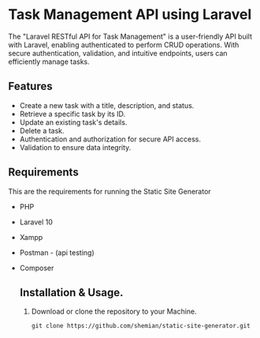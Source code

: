 # Task Management API using Laravel  
The "Laravel RESTful API for Task Management" is a user-friendly API built with Laravel, enabling authenticated to perform  CRUD operations. With secure authentication, validation, and intuitive endpoints, users can efficiently manage tasks. 

## Features
* Create a new task with a title, description, and status.
* Retrieve a specific task by its ID.
* Update an existing task's details.
* Delete a task.
* Authentication and authorization for secure API access.
* Validation to ensure data integrity.

## Requirements 
This are the requirements for running the Static Site Generator 
* PHP
* Laravel 10
* Xampp
* Postman - (api testing)
* Composer

  ## Installation & Usage.
  1. Download or clone the repository to your Machine.
     
      ``git clone https://github.com/shemian/static-site-generator.git``
